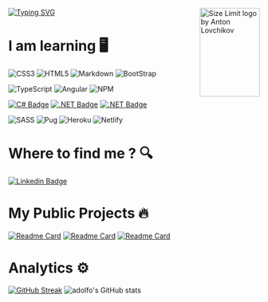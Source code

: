 

[![Typing SVG](https://readme-typing-svg.herokuapp.com?color=%2336BCF7&duration=5050&width=460&lines=Hello+!++I'm+Adolfo+Poiatti;I'm+a+.NET+Developer+at+Precis%C3%A3o+Sistemas)](https://git.io/typing-svg)
<img src="https://ai.github.io/size-limit/logo.svg" align="right"
     alt="Size Limit logo by Anton Lovchikov" width="120" height="178">


# I am learning 🖥️
![CSS3](https://img.shields.io/badge/css3-%231572B6.svg?style=for-the-badge&logo=css3&logoColor=white)
![HTML5](https://img.shields.io/badge/html5-%23E34F26.svg?style=for-the-badge&logo=html5&logoColor=white)
![Markdown](https://img.shields.io/badge/markdown-%23000000.svg?style=for-the-badge&logo=markdown&logoColor=white)
![BootStrap](https://img.shields.io/badge/Bootstrap-563D7C?style=for-the-badge&logo=bootstrap&logoColor=white)

![TypeScript](https://img.shields.io/badge/typescript-%23007ACC.svg?style=for-the-badge&logo=typescript&logoColor=white)
![Angular]( https://img.shields.io/badge/Angular-DD0031?style=for-the-badge&logo=angular&logoColor=white)
![NPM](https://img.shields.io/badge/NPM-%23000000.svg?style=for-the-badge&logo=npm&logoColor=white)
 
 [![C# Badge](https://img.shields.io/badge/C%23-239120?style=for-the-badge&logo=c-sharp&logoColor=white)]()
 [![.NET Badge](https://img.shields.io/badge/.NET-5C2D91?style=for-the-badge&logo=.net&logoColor=white)]()
 [![.NET Badge](https://camo.githubusercontent.com/28577ff4dc7abd641b91f419821ba341bc1ad5037e5dfff20f9209a7f5465759/68747470733a2f2f696d672e736869656c64732e696f2f62616467652f2d537761676765722d253233436c6f6a7572653f7374796c653d666f722d7468652d6261646765266c6f676f3d73776167676572266c6f676f436f6c6f723d7768697465)]()
 
![SASS](https://img.shields.io/badge/SASS-hotpink.svg?style=for-the-badge&logo=SASS&logoColor=white)
![Pug](https://img.shields.io/badge/Pug-E3C29B?style=for-the-badge&logo=pug&logoColor=black)
![Heroku](https://img.shields.io/badge/Heroku-430098?style=for-the-badge&logo=heroku&logoColor=white)
![Netlify](https://img.shields.io/badge/Netlify-00C7B7?style=for-the-badge&logo=netlify&logoColor=white)

# Where to find me ? 🔍
[![Linkedin Badge](https://img.shields.io/badge/-LinkedIn-blue?style=flat-square&logo=Linkedin&logoColor=white)](https://www.linkedin.com/in/adolfo-poiatti-591b79150/)

# My Public Projects 🔥
[![Readme Card](https://github-readme-stats.vercel.app/api/pin/?username=adolfosp&repo=Front_DoctorStrange)](https://github.com/adolfosp/Front_DoctorStrange)
[![Readme Card](https://github-readme-stats.vercel.app/api/pin/?username=adolfosp&repo=Back-Benchmark.NET)](https://github.com/adolfosp/Back-Benchmark.NET)
[![Readme Card](https://github-readme-stats.vercel.app/api/pin/?username=adolfosp&repo=Back-Front_Angular_API)](https://github.com/adolfosp/Back-Front_Angular_API)


# Analytics ⚙️
[![GitHub Streak](http://github-readme-streak-stats.herokuapp.com?user=adolfosp&theme=buefy-dark&hide_border=true&date_format=M%20j%5B%2C%20Y%5D)](https://git.io/streak-stats)
![adolfo's GitHub stats](https://github-readme-stats.vercel.app/api?username=adolfosp&show_icons=true&theme=radical)
